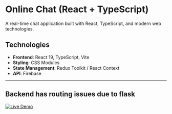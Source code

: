 # Online Chat (React + TypeScript)
A real-time chat application built with React, TypeScript, and modern web technologies.  

## Technologies  
- **Frontend**: React 19, TypeScript, Vite  
- **Styling**: CSS Modules
- **State Management**: Redux Toolkit / React Context  
- **API**: Firebase

---
## Backend has routing issues due to flask
[![Live Demo](https://img.shields.io/badge/-Live%20Demo-brightgreen)](http://45.139.78.250:6969)

